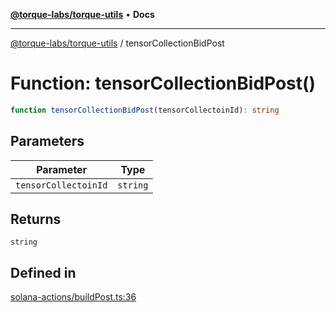 [**@torque-labs/torque-utils**](../README.md) • **Docs**

***

[@torque-labs/torque-utils](../README.md) / tensorCollectionBidPost

# Function: tensorCollectionBidPost()

```ts
function tensorCollectionBidPost(tensorCollectoinId): string
```

## Parameters

| Parameter | Type |
| ------ | ------ |
| `tensorCollectoinId` | `string` |

## Returns

`string`

## Defined in

[solana-actions/buildPost.ts:36](https://github.com/torque-labs/torque-utils/blob/fcba00c7b8994c0932484e8f489988b91291c603/solana-actions/buildPost.ts#L36)
